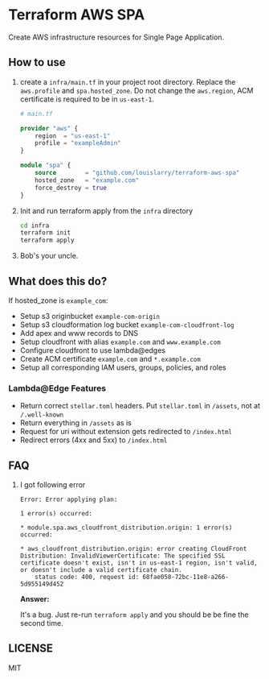 # Terraform AWS SPA 

Create AWS infrastructure resources for Single Page Application.

## How to use

1.  create a `infra/main.tf` in your project root directory. Replace the `aws.profile` and `spa.hosted_zone`. Do not change the `aws.region`, ACM certificate is required to be in `us-east-1`.

    ```terraform
    # main.tf

    provider "aws" {
        region  = "us-east-1"
        profile = "exampleAdmin"
    }

    module "spa" {
        source        = "github.com/louislarry/terraform-aws-spa"
        hosted_zone   = "example.com"
        force_destroy = true
    }
    ```

1.  Init and run terraform apply from the `infra` directory

    ```bash
    cd infra
    terraform init
    terraform apply
    ```

1.  Bob's your uncle.

## What does this do?

If hosted_zone is `example_com`:

- Setup s3 originbucket `example-com-origin`
- Setup s3 cloudformation log bucket `example-com-cloudfront-log`
- Add apex and www records to DNS
- Setup cloudfront with alias `example.com` and `www.example.com`
- Configure cloudfront to use lambda@edges
- Create ACM certificate `example.com` and `*.example.com`
- Setup all corresponding IAM users, groups, policies, and roles

### Lambda@Edge Features

- Return correct `stellar.toml` headers. Put `stellar.toml` in `/assets`, not at `/.well-known`
- Return everything in `/assets` as is
- Request for uri without extension gets redirected to `/index.html`
- Redirect errors (4xx and 5xx) to `/index.html`

## FAQ

1.  I got following error

    ```
    Error: Error applying plan:

    1 error(s) occurred:

    * module.spa.aws_cloudfront_distribution.origin: 1 error(s) occurred:

    * aws_cloudfront_distribution.origin: error creating CloudFront Distribution: InvalidViewerCertificate: The specified SSL certificate doesn't exist, isn't in us-east-1 region, isn't valid, or doesn't include a valid certificate chain.
        status code: 400, request id: 68fae058-72bc-11e8-a266-5d955149d452
    ```


    __Answer:__

    It's a bug. Just re-run `terraform apply` and you should be be fine the second time.

## LICENSE

MIT
